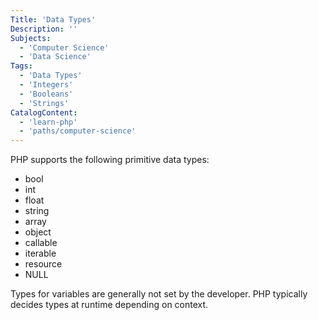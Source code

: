 ```yaml
---
Title: 'Data Types'
Description: ''
Subjects:
  - 'Computer Science'
  - 'Data Science'
Tags:
  - 'Data Types'
  - 'Integers'
  - 'Booleans'
  - 'Strings'
CatalogContent:
  - 'learn-php'
  - 'paths/computer-science'
---
```


PHP supports the following primitive data types:

- bool
- int
- float
- string
- array
- object
- callable
- iterable
- resource
- NULL

Types for variables are generally not set by the developer. PHP typically decides types at runtime depending on context.

